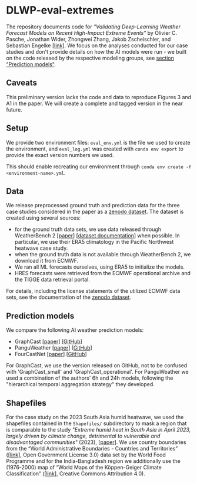 # DLWP-eval-extremes
The repository documents code for _"Validating Deep-Learning Weather Forecast Models on Recent High-Impact Extreme Events"_ by  Olivier C. Pasche, Jonathan Wider, Zhongwei Zhang, Jakob Zscheischler, and Sebastian Engelke [[link](https://doi.org/10.1175/AIES-D-24-0033.1)]. We focus on the analyses conducted for our case studies and don't provide details on how the AI models were run - we built on the code released by the respective modeling groups, see [section "Prediction models"](#prediction-models).

## Caveats
This preliminary version lacks the code and data to reproduce Figures 3 and A1 in the paper. We will create a complete and tagged version in the near future.

## Setup
We provide two environment files: `eval_env.yml` is the file we used to create the environment, and `eval_log.yml` was created with `conda env export` to provide the exact version numbers we used.

This should enable recreating our environment through `conda env create -f <environment-name>.yml`.

## Data
We release preprocessed ground truth and prediction data for the three case studies considered in the paper as a [zenodo dataset](). The dataset is created using several sources:
- for the ground truth data sets, we use data released through WeatherBench 2 [[paper](https://doi.org/10.1029/2023MS004019)] [[dataset documentation](https://weatherbench2.readthedocs.io/en/latest/data-guide.html)] when possible. In particular, we use their ERA5 climatology in the Pacific Northwest heatwave case study.
- when the ground truth data is not available through WeatherBench 2, we download it from ECMWF.
- We ran all ML forecasts ourselves, using ERA5 to initialize the models.
- HRES forecasts were retrieved from the ECMWF operational archive and the TIGGE data retrieval portal.

For details, including the license statements of the utilized ECMWF data sets, see the documentation of the [zenodo dataset]().

## Prediction models
We compare the following AI weather prediction models:
- GraphCast [[paper](https://doi.org/10.1126/science.adi2336)] [[GitHub](https://github.com/google-deepmind/graphcast)]
- PanguWeather [[paper](https://doi.org/10.1038/s41586-023-06185-3)] [[GitHub](https://github.com/198808xc/Pangu-Weather)]
- FourCastNet [[paper](https://doi.org/10.48550/arXiv.2202.11214)] [[GitHub](https://github.com/NVlabs/FourCastNet)]

For GraphCast, we use the version released on GitHub, not to be confused with  'GraphCast_small' and 'GraphCast_operational'. For PanguWeather we used a combination of the authors' 6h and 24h models, following the "hierarchical temporal aggregation strategy" they developed.

## Shapefiles
For the case study on the 2023 South Asia humid heatwave, we used the shapefiles contained in the `Shapefiles/` subdirectory to mask a region that is comparable to the study _"Extreme humid heat in South Asia in April 2023, largely driven by climate change, detrimental to vulnerable and disadvantaged communities"_ (2023), [[paper](https://doi.org/10.25561/104092)]. We use country boundaries from the “World Administrative Boundaries - Countries and Territories” ([[link](https://public.opendatasoft.com/explore/dataset/world-administrative-boundaries/information/)], Open Government License 3.0) data set by the World Food Programme and for the India-Bangladesh region we additionally use the (1976-2000) map of “World Maps of the Köppen-Geiger Climate Classification” ([[link](https://datacatalog.worldbank.org/search/dataset/0042325)], Creative Commons Attribution 4.0).
